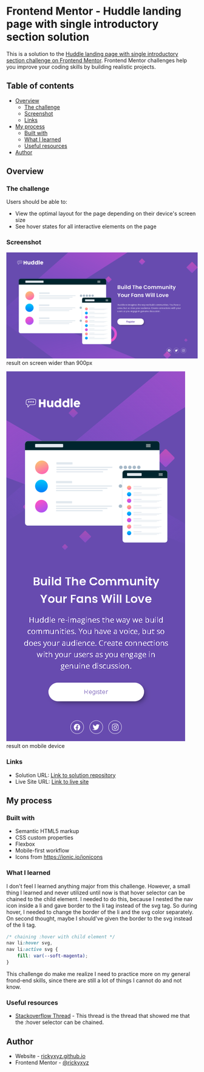 # Frontend Mentor - Huddle landing page with single introductory section solution

This is a solution to the [Huddle landing page with single introductory section challenge on Frontend Mentor](https://www.frontendmentor.io/challenges/huddle-landing-page-with-a-single-introductory-section-B_2Wvxgi0). Frontend Mentor challenges help you improve your coding skills by building realistic projects. 

## Table of contents

- [Overview](#overview)
  - [The challenge](#the-challenge)
  - [Screenshot](#screenshot)
  - [Links](#links)
- [My process](#my-process)
  - [Built with](#built-with)
  - [What I learned](#what-i-learned)
  - [Useful resources](#useful-resources)
- [Author](#author)

## Overview

### The challenge

Users should be able to:

- View the optimal layout for the page depending on their device's screen size
- See hover states for all interactive elements on the page

### Screenshot

![result on desktop](./screenshot/huddle-landing-page-with-single-introductory-section-desktop.png)
result on screen wider than 900px

![result on mobile](./screenshot/huddle-landing-page-with-single-introductory-section-mobile.png)
result on mobile device

### Links

- Solution URL: [Link to solution repository](https://github.com/rickyxyz/frontendmentor-projects/tree/main/huddle-landing-page-with-single-introductory-section-master)
- Live Site URL: [Link to live site](https://rickyxyz.github.io/frontendmentor-projects/huddle-landing-page-with-single-introductory-section-master/index.html)

## My process

### Built with

- Semantic HTML5 markup
- CSS custom properties
- Flexbox
- Mobile-first workflow
- Icons from https://ionic.io/ionicons

### What I learned

I don't feel I learned anything major from this challenge. However, a small thing I learned and never utilized until now is that hover selector can be chained to the child element. I needed to do this, because I nested the nav icon inside a li and gave border to the li tag instead of the svg tag. So during hover, I needed to change the border of the li and the svg color separately. On second thought, maybe I should've given the border to the svg instead of the li tag.

```css
/* chaining :hover with child element */
nav li:hover svg,
nav li:active svg {
    fill: var(--soft-magenta);
}
```

This challenge do make me realize I need to practice more on my general frond-end skills, since there are still a lot of things I cannot do and not know.

### Useful resources

- [Stackoverflow Thread](https://stackoverflow.com/questions/5061940/changing-the-child-elements-css-when-the-parent-is-hovered) - This thread is the thread that showed me that the :hover selector can be chained.

## Author

- Website - [rickyxyz.github.io](https://www.rickyxyz.github.io)
- Frontend Mentor - [@rickyxyz](https://www.frontendmentor.io/profile/rickyxyz)